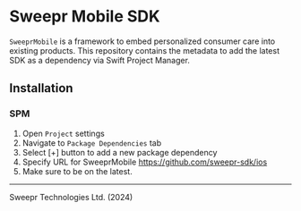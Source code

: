 # Sweepr Mobile SDK

`SweeprMobile` is a framework to embed personalized consumer care into existing products.
This repository contains the metadata to add the latest SDK as a dependency via Swift Project Manager.

## Installation

### SPM

1. Open `Project` settings
1. Navigate to `Package Dependencies` tab
1. Select [+] button to add a new package dependency
1. Specify URL for SweeprMobile https://github.com/sweepr-sdk/ios
1. Make sure to be on the latest.

----
Sweepr Technologies Ltd. (2024)
